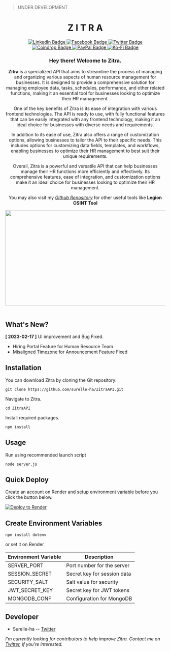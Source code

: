 
> UNDER DEVELOPMENT
<div align="center">
	<h1>Z I T R A</h1>
</div>
<div id="badges" align="center">
    <a href="https://www.linkedin.com/in/harold-eustaquio-b13190237/">
    <img src="https://img.shields.io/badge/LinkedIn-blue?style=for-the-badge&logo=linkedin&logoColor=white" alt="LinkedIn Badge"/>
    </a>
    <a href="#">
     <img src="https://img.shields.io/badge/Facebook-blue?style=for-the-badge&logo=facebook&logoColor=white" alt="Facebook Badge"/>
    </a>
    <a href="https://twitter.com/escolidista1">
     <img src="https://img.shields.io/badge/Twitter-blue?style=for-the-badge&logo=twitter&logoColor=white" alt="Twitter Badge"/>
    </a>
    <br>
    <a href="https://coindrop.to/surelle">
     <img src="https://img.shields.io/badge/Coindrop-orange?style=for-the-badge&logo=coins&logoColor=white" alt="Coindrop Badge"/>
    </a>
    <a href="https://paypal.me/surelleha">
     <img src="https://img.shields.io/badge/PayPal-orange?style=for-the-badge&logo=paypal&logoColor=white" alt="PayPal Badge"/>
    </a>
    <a href="https://ko-fi.com/surelle">
     <img src="https://img.shields.io/badge/KoFi-orange?style=for-the-badge&logo=ko-fi&logoColor=white" alt="Ko-Fi Badge"/>
    </a>
  </div>
  <div align="center">
	  <img src="https://komarev.com/ghpvc/?username=surelle-ha&style=flat-square&color=blue" alt=""/>
	  <h3>Hey there! Welcome to Zitra.</h3>
	  <p><b>Zitra</b> is a specialized API that aims to streamline the process of managing and organizing various aspects of human resource management for businesses. It is designed to provide a comprehensive solution for managing employee data, tasks, schedules, performance, and other related functions, making it an essential tool for businesses looking to optimize their HR management.

One of the key benefits of Zitra is its ease of integration with various frontend technologies. The API is ready to use, with fully functional features that can be easily integrated with any frontend technology, making it an ideal choice for businesses with diverse needs and requirements.

In addition to its ease of use, Zitra also offers a range of customization options, allowing businesses to tailor the API to their specific needs. This includes options for customizing data fields, templates, and workflows, enabling businesses to optimize their HR management to best suit their unique requirements.

Overall, Zitra is a powerful and versatile API that can help businesses manage their HR functions more efficiently and effectively. Its comprehensive features, ease of integration, and customization options make it an ideal choice for businesses looking to optimize their HR management. </p> 
	  <p>You may also visit my <i><a href="https://github.com/surelle-ha/">Github Repository</a></i> for other useful tools like <b>Legion OSINT Tool</b></p>
  <img src="https://visme.co/blog/wp-content/uploads/2020/02/header-1200.gif" width="600" height="300"/><br><br>
</div>

## What's New?
**[ 2023-02-17 ]** UI improvement and Bug Fixed.
- Hiring Portal Feature for Human Resource Team
- Misaligned Timezone for Announcement Feature Fixed

## Installation
You can download Zitra by cloning the Git repository:

    git clone https://github.com/surelle-ha/ZitraAPI.git
   
Navigate to Zitra.

    cd ZitraAPI
 
Install required packages.

    npm install

 ## Usage
Run using recommended launch script

    node server.js
    
 ## Quick Deploy
 Create an account on Render and setup environment variable before you click the button below. 
 
 [![Deploy to Render](https://render.com/images/deploy-to-render-button.svg)](https://render.com/deploy?repo=https://github.com/surelle-ha/ZitraAPI)

## Create Environment Variables

    npm install dotenv
   
or set it on Render

| Environment Variable | Description                 |
|----------------------|-----------------------------|
| SERVER_PORT          | Port number for the server   |
| SESSION_SECRET       | Secret key for session data  |
| SECURITY_SALT        | Salt value for security      |
| JWT_SECRET_KEY       | Secret key for JWT tokens    |
| MONGODB_CONF         | Configuration for MongoDB    |

## Developer

 - Surelle-ha -- [Twitter](https://twitter.com/escolidista1)
 
 _I'm currently looking for contributors to help improve Zitra. Contact me on [Twitter](https://twitter.com/escolidista1), if you're interested._
